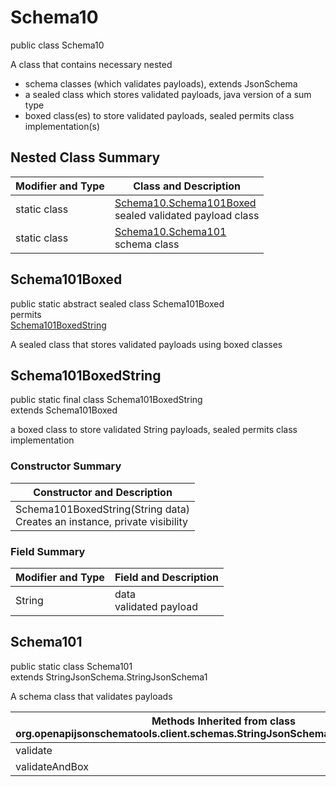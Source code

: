 # Schema10
public class Schema10

A class that contains necessary nested
- schema classes (which validates payloads), extends JsonSchema
- a sealed class which stores validated payloads, java version of a sum type
- boxed class(es) to store validated payloads, sealed permits class implementation(s)

## Nested Class Summary
| Modifier and Type | Class and Description |
| ----------------- | ---------------------- |
| static class | [Schema10.Schema101Boxed](#schema101boxed)<br> sealed validated payload class |
| static class | [Schema10.Schema101](#schema101)<br> schema class |

## Schema101Boxed
public static abstract sealed class Schema101Boxed<br>
permits<br>
[Schema101BoxedString](#schema101boxedstring)

A sealed class that stores validated payloads using boxed classes

## Schema101BoxedString
public static final class Schema101BoxedString<br>
extends Schema101Boxed

a boxed class to store validated String payloads, sealed permits class implementation

### Constructor Summary
| Constructor and Description |
| --------------------------- |
| Schema101BoxedString(String data)<br>Creates an instance, private visibility |

### Field Summary
| Modifier and Type | Field and Description |
| ----------------- | ---------------------- |
| String | data<br>validated payload |

## Schema101
public static class Schema101<br>
extends StringJsonSchema.StringJsonSchema1

A schema class that validates payloads

| Methods Inherited from class org.openapijsonschematools.client.schemas.StringJsonSchema.StringJsonSchema1 |
| ------------------------------------------------------------------ |
| validate                                                           |
| validateAndBox                                                     |
